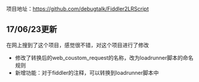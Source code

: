 项目地址：https://github.com/debugtalk/Fiddler2LRScript

## 17/06/23更新
在网上搜到了这个项目，感觉很不错，对这个项目进行了修改
- 修改了转换后的web_coustom_request的名称，改为loadrunner脚本的命名规则
- 新增功能：对于fiddler的注释，可以转换到loadrunner脚本中

